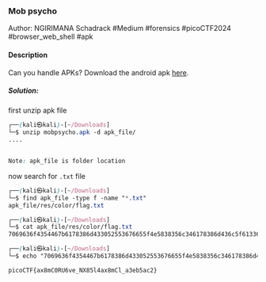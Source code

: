 ### Mob psycho

Author: NGIRIMANA Schadrack
#Medium #forensics #picoCTF2024 #browser_web_shell #apk
#### Description

Can you handle APKs? Download the android apk [here](https://artifacts.picoctf.net/c_titan/53/mobpsycho.apk).

##### Solution:
first unzip apk file
```css
┌──(kali㉿kali)-[~/Downloads]
└─$ unzip mobpsycho.apk -d apk_file/
....


Note: apk_file is folder location
```

now search for  `.txt` file
```css
┌──(kali㉿kali)-[~/Downloads]
└─$ find apk_file -type f -name "*.txt"
apk_file/res/color/flag.txt

┌──(kali㉿kali)-[~/Downloads]
└─$ cat apk_file/res/color/flag.txt
7069636f4354467b6178386d433052553676655f4e5838356c346178386d436c5f61336562356163327d

┌──(kali㉿kali)-[~/Downloads]
└─$ echo "7069636f4354467b6178386d433052553676655f4e5838356c346178386d436c5f61336562356163327d" | xxd -r -p

picoCTF{ax8mC0RU6ve_NX85l4ax8mCl_a3eb5ac2}                                                                                                                                                                   
```

